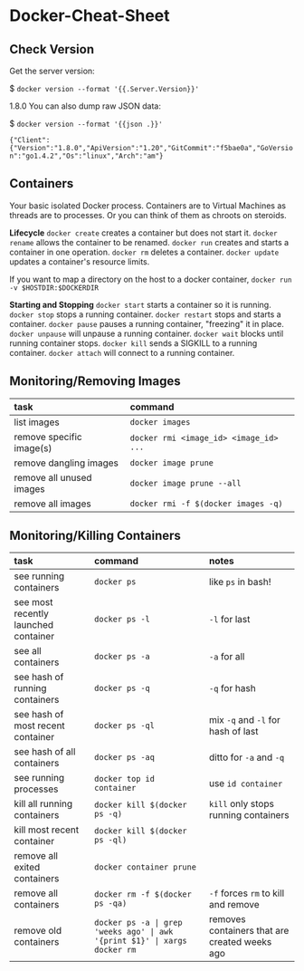# Docker-Cheat-Sheet



## Check Version

Get the server version:

$ `docker version --format '{{.Server.Version}}'`

1.8.0
You can also dump raw JSON data:

$ `docker version --format '{{json .}}'`

`{"Client":{"Version":"1.8.0","ApiVersion":"1.20","GitCommit":"f5bae0a","GoVersion":"go1.4.2","Os":"linux","Arch":"am"}`

## Containers

Your basic isolated Docker process. Containers are to Virtual Machines as threads are to processes. Or you can think of them as chroots on steroids.

**Lifecycle**
`docker create` creates a container but does not start it.
`docker rename` allows the container to be renamed.
`docker run` creates and starts a container in one operation.
`docker rm` deletes a container.
`docker update` updates a container's resource limits.

If you want to map a directory on the host to a docker container, `docker run -v $HOSTDIR:$DOCKERDIR`


**Starting and Stopping**
`docker start` starts a container so it is running.
`docker stop` stops a running container.
`docker restart` stops and starts a container.
`docker pause` pauses a running container, "freezing" it in place.
`docker unpause` will unpause a running container.
`docker wait` blocks until running container stops.
`docker kill` sends a SIGKILL to a running container.
`docker attach` will connect to a running container.

## Monitoring/Removing Images

| task | command |
|:-----|:--------|
| list images | `docker images` |
| remove specific image(s) | `docker rmi <image_id> <image_id> ...` |
| remove dangling images | `docker image prune` |
| remove all unused images | `docker image prune --all` |
| remove all images | `docker rmi -f $(docker images -q)` |


## Monitoring/Killing Containers

| task | command | notes|
|:-----|:--------|:-----|
| see running containers | `docker ps` | like `ps` in bash! |
| see most recently launched container | `docker ps -l` | `-l` for last |
| see all containers | `docker ps -a` | `-a` for all |
| see hash of running containers | `docker ps -q` | `-q` for hash |
| see hash of most recent container | `docker ps -ql` | mix `-q` and `-l` for hash of last |
| see hash of all containers | `docker ps -aq` | ditto for `-a` and `-q` |
| see running processes | `docker top id container` | use `id container` |
| kill all running containers | `docker kill $(docker ps -q)` | `kill` only stops running containers |
| kill most recent container | `docker kill $(docker ps -ql)` |
| remove all exited containers | `docker container prune` |
| remove all containers | `docker rm -f $(docker ps -qa)` | `-f` forces `rm` to kill and remove |
| remove old containers | `docker ps -a \| grep 'weeks ago' \| awk '{print $1}' \| xargs docker rm` | removes containers that are created weeks ago |
